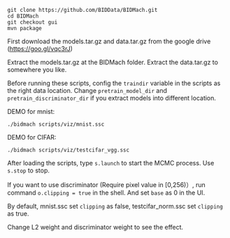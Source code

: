 ```
git clone https://github.com/BIDData/BIDMach.git
cd BIDMach
git checkout gui
mvn package
```

First download the models.tar.gz and data.tar.gz from the google drive (https://goo.gl/vqc3rJ)

Extract the models.tar.gz at the BIDMach folder.
Extract the data.tar.gz to somewhere you like.

Before running these scripts, config the `traindir` variable in the scripts as the right data location. Change `pretrain_model_dir`  and `pretrain_discriminator_dir` if you extract models into different location.

DEMO for mnist:
```
./bidmach scripts/viz/mnist.ssc
```

DEMO for CIFAR:
```
./bidmach scripts/viz/testcifar_vgg.ssc
```

After loading the scripts, type `s.launch` to start the MCMC process. Use `s.stop` to stop.

If you want to use discriminator (Require pixel value in [0,256)）, run command `o.clipping = true` in the shell. And set `base` as 0 in the UI.

By default, mnist.ssc set `clipping` as false, testcifar_norm.ssc set `clipping` as true.

Change L2 weight and discriminator weight to see the effect.
